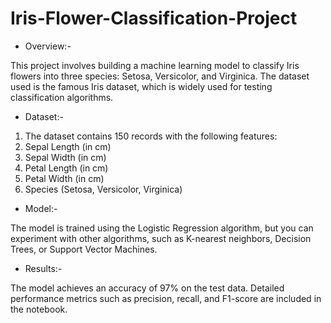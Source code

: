 # Iris-Flower-Classification-Project
* Overview:-

This project involves building a machine learning model to classify Iris flowers into three species: Setosa, Versicolor, and Virginica. The dataset used is the famous Iris dataset, which is widely used for testing classification algorithms.

* Dataset:-

1. The dataset contains 150 records with the following features:
2. Sepal Length (in cm)
3. Sepal Width (in cm)
4. Petal Length (in cm)
5. Petal Width (in cm)
6. Species (Setosa, Versicolor, Virginica)

* Model:-

The model is trained using the Logistic Regression algorithm, but you can experiment with other algorithms, such as K-nearest neighbors, Decision Trees, or Support Vector Machines.

* Results:-

The model achieves an accuracy of 97% on the test data. Detailed performance metrics such as precision, recall, and F1-score are included in the notebook.

